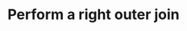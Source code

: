 ---
title: Perform a right outer join
list_title: Right outer join
description: >
  ...
menu:
  flux_0_x:
    name: Right outer join
    parent: Join data
weight: 102
related:
  - /flux/v0.x/stdlib/join/
  - /flux/v0.x/stdlib/join/right/
---